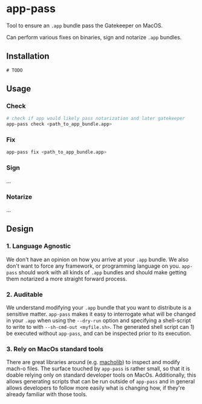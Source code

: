 # app-pass

Tool to ensure an `.app` bundle pass the Gatekeeper on MacOS.

Can perform various fixes on binaries, sign and notarize `.app` bundles.

## Installation

```
# TODO
```

## Usage

### Check

```bash
# check if app would likely pass notarization and later gatekeeper
app-pass check <path_to_app_bundle.app>
```

### Fix


```bash
app-pass fix <path_to_app_bundle.app>
```

### Sign

...

### Notarize

...

## Design

### 1. Language Agnostic

We don't have an opinion on how you arrive at your `.app` bundle.
We also don't want to force any framework, or programming language on you.
`app-pass` should work with all kinds of `.app` bundles and should make getting them notarized a more straight forward process.

### 2. Auditable

We understand modifying your `.app` bundle that you want to distribute is a sensitive matter.
`app-pass` makes it easy to interrogate what will be changed in your `.app` when using the `--dry-run` option and specifying a shell-script to write to with `--sh-cmd-out <myfile.sh>`.
The generated shell script can 1) be executed without `app-pass`, and can be inspected prior to its execution.

### 3. Rely on MacOs standard tools

There are great libraries around (e.g. [macholib](https://github.com/ronaldoussoren/macholib)) to inspect and modify mach-o files.
The surface touched by `app-pass` is rather small, so that it is doable relying only on standard developer tools on MacOs.
Additionally, this allows generating scripts that can be run outside of `app-pass` and in general allows developers to follow more easily what is changing how, if they're already familiar with those tools.
